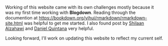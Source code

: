 Working of this website came with its own challenges mostly because it was my first time working with **Blogdown**. Reading through the documention at https://bookdown.org/yihui/rmarkdown/rmarkdown-site.html was helpful to get me started. I also found post by [Shilaan Alzahawi](https://shilaan.rbind.io/post/building-your-website-using-r-blogdown/) and [Daniel Quintana](https://www.dsquintana.blog/free-website-in-r-easy/) very helpful. 

Looking forward, I'll work on updating this website to reflect my current self. 
